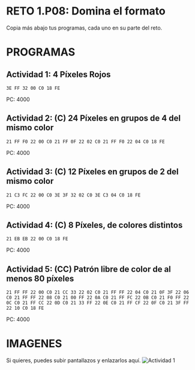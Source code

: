 # RETO 1.P08: Domina el formato
Copia más abajo tus programas, cada uno en su parte del reto.

# PROGRAMAS

## Actividad 1: 4 Píxeles Rojos
```
3E FF 32 00 C0 18 FE
```
PC: 4000

## Actividad 2: (C) 24 Píxeles en grupos de 4 del mismo color
```
21 FF F0 22 00 C0 21 FF 0F 22 02 C0 21 FF F0 22 04 C0 18 FE
```
PC: 4000

## Actividad 3: (C) 12 Píxeles en grupos de 2 del mismo color
```
21 C3 FC 22 00 C0 3E 3F 32 02 C0 3E C3 04 C0 18 FE
```
PC: 4000

## Actividad 4: (C) 8 Píxeles, de colores distintos
```
21 EB EB 22 00 C0 18 FE
```
PC: 4000
## Actividad 5: (CC) Patrón libre de color de al menos 80 píxeles
```
21 FF FF 22 00 C0 21 CC 33 22 02 C0 21 FF FF 22 04 C0 21 0F 3F 22 06 C0 21 FF FF 22 08 C0 21 00 FF 22 0A C0 21 FF FC 22 0B C0 21 F0 FF 22 0C C0 21 FF CC 22 0D C0 21 33 FF 22 0E C0 21 FF CF 22 0F C0 21 3F FF 22 10 C0 18 FE
```
PC: 4000

# IMAGENES
Si quieres, puedes subir pantallazos y enlazarlos aquí.
![Actividad 1](/pixelrojo.png)

